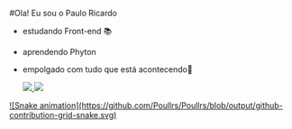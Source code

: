 #Ola!  Eu sou o Paulo  Ricardo 
- estudando Front-end 📚
- aprendendo Phyton
- empolgado com tudo que está acontecendo🤗




  <a href="h://git.com/Poullrs">
  <img height = "180em" src = "https://github-readme-stats.vercel.app/api?username=Poullrs&show_icons=false&theme=merko&include_all_commits=true&count_private=true" />
  <img height = "180em" src = "https://github-readme-stats.vercel.app/api/top-langs/?usernamer=Poullrs&layout=compact&langs_count=7&theme=dracula" />
  
  
  
<div>
  ![Snake animation](https://github.com/Poullrs/Poullrs/blob/output/github-contribution-grid-snake.svg)
    </div>
